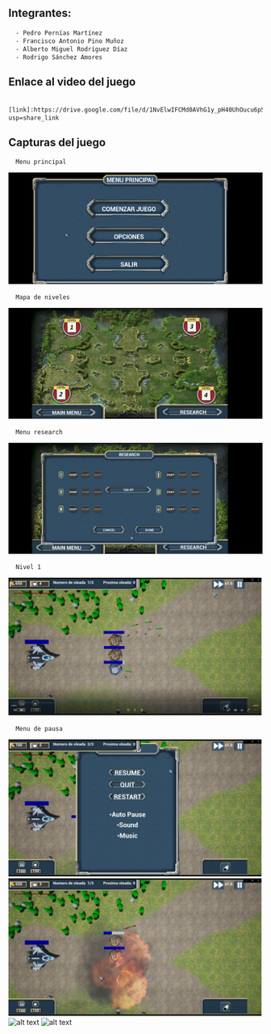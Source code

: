 ## Integrantes:
      - Pedro Pernías Martínez
      - Francisco Antonio Pino Muñoz
      - Alberto Miguel Rodríguez Díaz
      - Rodrigo Sánchez Amores
      
## Enlace al video del juego

      [link]:https://drive.google.com/file/d/1NvElwIFCMd0AVhG1y_pH40UhOucu6pSK/view?usp=share_link

## Capturas del juego

      Menu principal
![alt text](https://github.com/SrOverlord/PruebaPGV/blob/FinalFinal/ScreenShots/capMenuPrincipal.png)

      Mapa de niveles
![alt text](https://github.com/SrOverlord/PruebaPGV/blob/FinalFinal/ScreenShots/capMapa.png)

      Menu research
![alt text](https://github.com/SrOverlord/PruebaPGV/blob/FinalFinal/ScreenShots/capResearch.png)

      Nivel 1
![alt text](https://github.com/SrOverlord/PruebaPGV/blob/FinalFinal/ScreenShots/CapMainGame.png)

      Menu de pausa
![alt text](https://github.com/SrOverlord/PruebaPGV/blob/FinalFinal/ScreenShots/CapPauseMode.png)
![alt text](https://github.com/SrOverlord/PruebaPGV/blob/FinalFinal/ScreenShots/CapExplosion.png)
![alt text](https://github.com/SrOverlord/PruebaPGV/blob/FinalFinal/ScreenShots/CapCamaraCa%C3%B1on.png)
![alt text](https://github.com/SrOverlord/PruebaPGV/blob/FinalFinal/ScreenShots/CapCamaraAra%C3%B1a.jpg)
